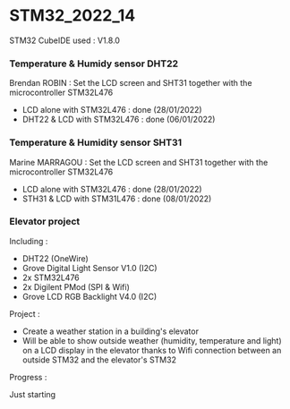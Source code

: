 # STM32_2022_14

STM32 CubeIDE used : V1.8.0  

### Temperature & Humidy sensor DHT22

Brendan ROBIN : Set the LCD screen and SHT31 together with the microcontroller STM32L476  
  
- LCD alone with STM32L476 : done  (28/01/2022)  
- DHT22 & LCD with STM32L476 : done (06/01/2022)    

### Temperature & Humidity sensor SHT31

Marine MARRAGOU : Set the LCD screen and SHT31 together with the microcontroller STM32L476  

- LCD alone with STM32L476 : done  (28/01/2022)  
- STH31 & LCD with STM31L476 : done (08/01/2022)  

### Elevator project   

Including : 

- DHT22 (OneWire)  
- Grove Digital Light Sensor V1.0 (I2C)  
- 2x STM32L476  
- 2x Digilent PMod (SPI & Wifi)
- Grove LCD RGB Backlight V4.0 (I2C)  
            
Project : 

- Create a weather station in a building's elevator  
- Will be able to show outside weather (humidity, temperature and light) on a LCD display in the elevator thanks to Wifi connection between an outside STM32 and the elevator's STM32   

Progress :  

Just starting
